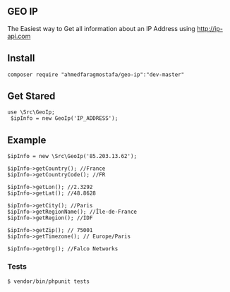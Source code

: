 ## GEO IP 
The Easiest way to Get all information about an IP Address using http://ip-api.com

## Install 
```
composer require "ahmedfaragmostafa/geo-ip":"dev-master"
```

## Get Stared
```
use \Src\GeoIp;
 $ipInfo = new GeoIp('IP_ADDRESS'); 
```

## Example 
```
$ipInfo = new \Src\GeoIp('85.203.13.62');

$ipInfo->getCountry(); //France
$ipInfo->getCountryCode(); //FR

$ipInfo->getLon(); //2.3292
$ipInfo->getLat(); //48.8628

$ipInfo->getCity(); //Paris
$ipInfo->getRegionName(); //Île-de-France
$ipInfo->getRegion(); //IDF

$ipInfo->getZip(); // 75001
$ipInfo->getTimezone(); // Europe/Paris

$ipInfo->getOrg(); //Falco Networks
```



### Tests
    $ vendor/bin/phpunit tests
